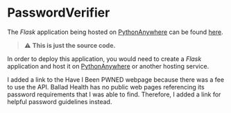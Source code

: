 # PasswordVerifier

The <em>Flask</em> application being hosted on [PythonAnywhere](https://www.pythonanywhere.com/) can be found [here](http://gregoryca1.pythonanywhere.com/).

> :warning: **This is just the source code.**

In order to deploy this application, you would need to create a <em>Flask</em> application and host it on [PythonAnywhere](https://www.pythonanywhere.com/) or another hosting service.

I added a link to the Have I Been PWNED webpage because there was a fee to use the API. Ballad Health has no public web pages referencing its password requirements that I was able to find. Therefore, I added a link for helpful password guidelines instead.  

